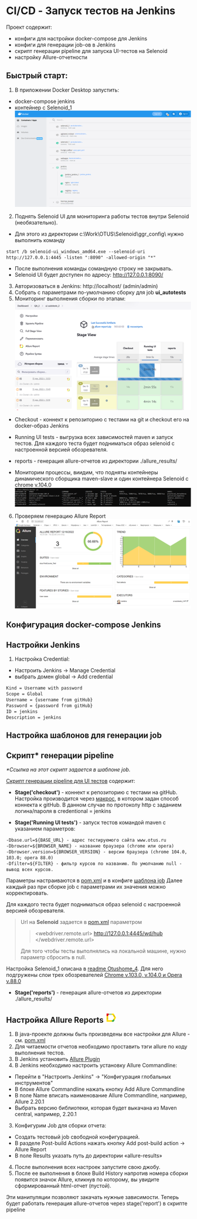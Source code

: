 # CI/CD - Запуск тестов на Jenkins

Проект содержит:
- конфиги для настройки docker-compose для Jenkins
- конфиги для генерации job-ов в Jenkins
- скрипт генерации pipeline для запуска UI-тестов на Selenoid
- настройку Allure-отчетности


## Быстрый старт:
1. В приложении Docker Desktop запустить:
- docker-compose jenkins 
- контейнер с Selenoid_1
![img.png](img/img.png)
2. Поднять Selenoid UI для мониторинга работы тестов внутри Selenoid (необязательно).

- Для этого из директории c:\Work\OTUS\Selenoid\ggr_config\ нужно выполнить команду
```
start /b selenoid-ui_windows_amd64.exe --selenoid-uri http://127.0.0.1:4445 -listen ":8090" -allowed-origin "*"
```
- После выполнения команды сомандную строку не закрывать. 
- Selenoid UI будет доступен по адресу: http://127.0.0.1:8090/
3. Авторизоваться в Jenkins: http://localhost/ (admin/admin)
4. Собрать с параметрами по-умолчанию сборку для job **ui_autotests**
5. Мониторинг выполнения сборки по этапам:
![img_2.png](img/img_2.png)
- Checkout - коннект к репозиторию с тестами на git и checkout его на docker-образ Jenkins
- Running UI tests - выгрузка всех зависимостей maven и запуск тестов. Для каждого теста будет подниматься образ selenoid с настроенной версией обозревателя.
- reports - генерация allure-отчетов из директории ./allure_results/

- Мониторим процессы, виидим, что подняты контейнеры динамического сборщика maven-slave и один контейнера Selenoid с chrome v.104.0
![img_1.png](img/img_1.png)
6. Проверяем генерацию Allure Report
![img_3.png](img/img_3.png)

## Конфигурация docker-compose Jenkins

## Настройки Jenkins
1. Настройка Credential:
- Настроить Jenkins → Manage Credential
- выбрать домен global → Add credential
```
Kind = Username with password 
Scope = Global
Username = {username from gitHub}
Password = {password from gitHub}
ID = jenkins
Description = jenkins
```

## Настройка шаблонов для генерации job


## Скрипт* генерации pipeline
_*Ссылка на этот скрипт задается в шаблоне job._

[Скрипт генерации pipeline для UI тестов](jenkins/ui_autotests.groovy) содержит:

- **Stage('checkout')** - коннект к репозиторию с тестами на gitHub.
Настройка производится через [макрос](vscode/config/jobs/macroses/git-macroses-jenkins.yaml), в котором задан
способ коннекта к gitHub. В данном случае по протоколу http с заданием логина/пароля в credentional = jenkins


- **Stage('Running UI tests')** - запуск тестов командой maven c указанием параметров:
```
-Dbase.url=${BASE_URL} - адрес тестируемого сайта www.otus.ru
-Dbrowser=${BROWSER_NAME} - название браузера (chrome или opera)
-Dbrowser.version=${BROWSER_VERSION} - версии браузера (chrome 104.0, 103.0; opera 88.0)
-Dfilter=${FILTER} - фильтр курсов по названию. По умолчанию null - вывод всех курсов.
```
Параметры настраиваются в [pom.xml](pom.xml) и в конфиге [шаблона job](vscode/config/jobs/templates/ui_autotests_2.yaml)
Далее каждый раз при сборке job с параметрами их значения можно корректировать.

Для каждого теста будет подниматься образ selenoid с настроенной версией обозревателя. 
> Url на **Selenoid** задается в [pom.xml](pom.xml) параметром 
> 
>><webdriver.remote.url> http://127.0.0.1:4445/wd/hub </webdriver.remote.url> 
> 
>Для того чтобы тесты выполнялись на локальной машине, нужно параметр сбросить в null.

Настройка Selenoid_1 описана в [readme Otushome_4](https://github.com/nmochalova/Otushome_4).
Для него подгружены слои трех обозревателей [Chrome v.103.0, v.104.0 и Opera v.88.0](vscode/browser.json)

- **Stage('reports')** - генерация allure-отчетов из директории ./allure_results/


## Настройка Allure Reports ![img.png](img.png)
1. В java-проекте должны быть произведены все настройки для Allure - см. [pom.xml](pom.xml)
2. Для читаемости отчетов необходимо проставить тэги allure по коду выполнения тестов.
3. В Jenkins установить [Allure Plugin](https://plugins.jenkins.io/allure-jenkins-plugin/)
4. В Jenkins необходимо настроить установку Allure Commandline:
- Перейти в "Настроить Jenkins" → "Конфигурация глобальных инструментов"
- В блоке Allure Commandline нажать кнопку Add Allure Commandline
- В поле Name вписать наименование Allure Commandline, например, Allure 2.20.1
- Выбрать версию библиотеки, которая будет выкачана из Maven central, например, 2.20.1
3. Конфигурим Job для сборки отчета:
- Создать тестовый job свободной конфигурацией.
- В разделе Post-build Actions нажать кнопку Add post-build action → Allure Report
- В поле Results указать путь до директории «allure-results» 
4. После выполнения всех настроек запустите свою джобу. 
5. После ее выполнения в блоке Build History напротив номера сборки появится значок Allure, 
кликнув по которому, вы увидите сформированный html-отчет (пустой).

Эти манипуляции позволяют закачать нужные зависимости. 
Теперь будет работать генерация allure-отчетов через stage('report') в скрипте pipeline 
